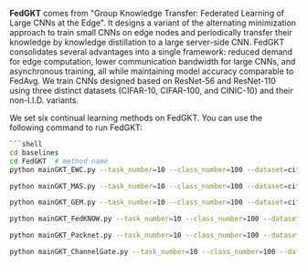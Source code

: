 **FedGKT** comes from "Group Knowledge Transfer: Federated Learning of Large CNNs at the Edge". It designs a variant of the alternating minimization approach to train small CNNs on edge nodes and periodically transfer their knowledge by knowledge distillation to a large server-side CNN. FedGKT consolidates several advantages into a single framework: reduced demand for edge computation, lower communication bandwidth for large CNNs, and asynchronous training, all while maintaining model accuracy comparable to FedAvg. We train CNNs designed based on ResNet-56 and ResNet-110 using three distinct datasets (CIFAR-10, CIFAR-100, and CINIC-10) and their non-I.I.D. variants. 



We set six continual learning methods on FedGKT. You can use the following command to run FedGKT:



~~~sh
```shell
cd baselines
cd FedGKT  # method name
python mainGKT_EWC.py --task_number=10 --class_number=100 --dataset=cifar100 ## deploy EWC

python mainGKT_MAS.py --task_number=10 --class_number=100 --dataset=cifar100 ## deploy MAS

python mainGKT_GEM.py --task_number=10 --class_number=100 --dataset=cifar100 ## deploy GEM

python mainGKT_FedKNOW.py --task_number=10 --class_number=100 --dataset=cifar100 ## deploy FedKNOW

python mainGKT_Packnet.py --task_number=10 --class_number=100 --dataset=cifar100 ## deploy Packet

python mainGKT_ChannelGate.py --task_number=10 --class_number=100 --dataset=cifar100 ## deploy ChannelGate
~~~

